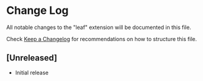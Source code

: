 # Change Log

All notable changes to the "leaf" extension will be documented in this file.

Check [Keep a Changelog](http://keepachangelog.com/) for recommendations on how to structure this file.

## [Unreleased]

-   Initial release

